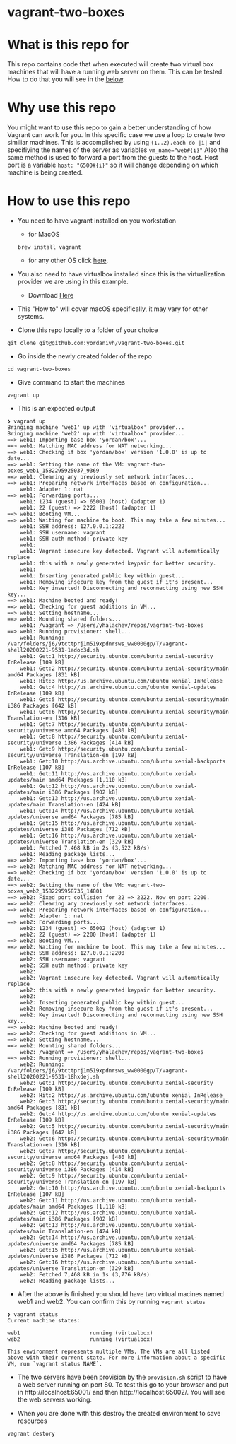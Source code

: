 # vagrant-two-boxes

# What is this repo for

This repo contains code that when executed will create two virtual box machines that will have a running web server on them. This can be tested. How to do that you will see in the [below](#how-to-use-this-repo).


# Why use this repo

You might want to use this repo to gain a better understanding of how Vagrant can work for you. 
In this specific case we use a loop to create two similiar machines. 
This is accomplished by using `(1..2).each do |i|` and specifiying the names of the server as variables `vm_name="web#{i}"`
Also the same method is used to forward a port from the guests to the host. Host port is a variable `host: "6500#{i}"` so it will change depending on which machine is being created.

# How to use this repo

* You need to have vagrant installed on you workstation
   *  for MacOS
   
    ```
    brew install vagrant
    ```
  
   *  for any other OS click [here](https://www.vagrantup.com/downloads.html).

* You also need to have virtualbox installed since this is the virtualization provider we are using in this example.

   * Download [Here](https://www.virtualbox.org/wiki/Downloads)
  
* This "How to" will cover macOS specifically, it may vary for other systems.

* Clone this repo locally to a folder of your choice
```
git clone git@github.com:yordanivh/vagrant-two-boxes.git
```
* Go inside the newly created folder of the repo

```
cd vagrant-two-boxes
```
* Give command to start the machines

```
vagrant up
```
* This is an expected output

```
❯ vagrant up
Bringing machine 'web1' up with 'virtualbox' provider...
Bringing machine 'web2' up with 'virtualbox' provider...
==> web1: Importing base box 'yordan/box'...
==> web1: Matching MAC address for NAT networking...
==> web1: Checking if box 'yordan/box' version '1.0.0' is up to date...
==> web1: Setting the name of the VM: vagrant-two-boxes_web1_1582295925037_9369
==> web1: Clearing any previously set network interfaces...
==> web1: Preparing network interfaces based on configuration...
    web1: Adapter 1: nat
==> web1: Forwarding ports...
    web1: 1234 (guest) => 65001 (host) (adapter 1)
    web1: 22 (guest) => 2222 (host) (adapter 1)
==> web1: Booting VM...
==> web1: Waiting for machine to boot. This may take a few minutes...
    web1: SSH address: 127.0.0.1:2222
    web1: SSH username: vagrant
    web1: SSH auth method: private key
    web1: 
    web1: Vagrant insecure key detected. Vagrant will automatically replace
    web1: this with a newly generated keypair for better security.
    web1: 
    web1: Inserting generated public key within guest...
    web1: Removing insecure key from the guest if it's present...
    web1: Key inserted! Disconnecting and reconnecting using new SSH key...
==> web1: Machine booted and ready!
==> web1: Checking for guest additions in VM...
==> web1: Setting hostname...
==> web1: Mounting shared folders...
    web1: /vagrant => /Users/yhalachev/repos/vagrant-two-boxes
==> web1: Running provisioner: shell...
    web1: Running: /var/folders/j6/9tcttprj1m519xpdnrsws_ww0000gp/T/vagrant-shell20200221-9531-1adoc3d.sh
    web1: Get:1 http://security.ubuntu.com/ubuntu xenial-security InRelease [109 kB]
    web1: Get:2 http://security.ubuntu.com/ubuntu xenial-security/main amd64 Packages [831 kB]
    web1: Hit:3 http://us.archive.ubuntu.com/ubuntu xenial InRelease
    web1: Get:4 http://us.archive.ubuntu.com/ubuntu xenial-updates InRelease [109 kB]
    web1: Get:5 http://security.ubuntu.com/ubuntu xenial-security/main i386 Packages [642 kB]
    web1: Get:6 http://security.ubuntu.com/ubuntu xenial-security/main Translation-en [316 kB]
    web1: Get:7 http://security.ubuntu.com/ubuntu xenial-security/universe amd64 Packages [480 kB]
    web1: Get:8 http://security.ubuntu.com/ubuntu xenial-security/universe i386 Packages [414 kB]
    web1: Get:9 http://security.ubuntu.com/ubuntu xenial-security/universe Translation-en [197 kB]
    web1: Get:10 http://us.archive.ubuntu.com/ubuntu xenial-backports InRelease [107 kB]
    web1: Get:11 http://us.archive.ubuntu.com/ubuntu xenial-updates/main amd64 Packages [1,110 kB]
    web1: Get:12 http://us.archive.ubuntu.com/ubuntu xenial-updates/main i386 Packages [902 kB]
    web1: Get:13 http://us.archive.ubuntu.com/ubuntu xenial-updates/main Translation-en [424 kB]
    web1: Get:14 http://us.archive.ubuntu.com/ubuntu xenial-updates/universe amd64 Packages [785 kB]
    web1: Get:15 http://us.archive.ubuntu.com/ubuntu xenial-updates/universe i386 Packages [712 kB]
    web1: Get:16 http://us.archive.ubuntu.com/ubuntu xenial-updates/universe Translation-en [329 kB]
    web1: Fetched 7,468 kB in 2s (3,522 kB/s)
    web1: Reading package lists...
==> web2: Importing base box 'yordan/box'...
==> web2: Matching MAC address for NAT networking...
==> web2: Checking if box 'yordan/box' version '1.0.0' is up to date...
==> web2: Setting the name of the VM: vagrant-two-boxes_web2_1582295958735_14801
==> web2: Fixed port collision for 22 => 2222. Now on port 2200.
==> web2: Clearing any previously set network interfaces...
==> web2: Preparing network interfaces based on configuration...
    web2: Adapter 1: nat
==> web2: Forwarding ports...
    web2: 1234 (guest) => 65002 (host) (adapter 1)
    web2: 22 (guest) => 2200 (host) (adapter 1)
==> web2: Booting VM...
==> web2: Waiting for machine to boot. This may take a few minutes...
    web2: SSH address: 127.0.0.1:2200
    web2: SSH username: vagrant
    web2: SSH auth method: private key
    web2: 
    web2: Vagrant insecure key detected. Vagrant will automatically replace
    web2: this with a newly generated keypair for better security.
    web2: 
    web2: Inserting generated public key within guest...
    web2: Removing insecure key from the guest if it's present...
    web2: Key inserted! Disconnecting and reconnecting using new SSH key...
==> web2: Machine booted and ready!
==> web2: Checking for guest additions in VM...
==> web2: Setting hostname...
==> web2: Mounting shared folders...
    web2: /vagrant => /Users/yhalachev/repos/vagrant-two-boxes
==> web2: Running provisioner: shell...
    web2: Running: /var/folders/j6/9tcttprj1m519xpdnrsws_ww0000gp/T/vagrant-shell20200221-9531-18hxdej.sh
    web2: Get:1 http://security.ubuntu.com/ubuntu xenial-security InRelease [109 kB]
    web2: Hit:2 http://us.archive.ubuntu.com/ubuntu xenial InRelease
    web2: Get:3 http://security.ubuntu.com/ubuntu xenial-security/main amd64 Packages [831 kB]
    web2: Get:4 http://us.archive.ubuntu.com/ubuntu xenial-updates InRelease [109 kB]
    web2: Get:5 http://security.ubuntu.com/ubuntu xenial-security/main i386 Packages [642 kB]
    web2: Get:6 http://security.ubuntu.com/ubuntu xenial-security/main Translation-en [316 kB]
    web2: Get:7 http://security.ubuntu.com/ubuntu xenial-security/universe amd64 Packages [480 kB]
    web2: Get:8 http://security.ubuntu.com/ubuntu xenial-security/universe i386 Packages [414 kB]
    web2: Get:9 http://security.ubuntu.com/ubuntu xenial-security/universe Translation-en [197 kB]
    web2: Get:10 http://us.archive.ubuntu.com/ubuntu xenial-backports InRelease [107 kB]
    web2: Get:11 http://us.archive.ubuntu.com/ubuntu xenial-updates/main amd64 Packages [1,110 kB]
    web2: Get:12 http://us.archive.ubuntu.com/ubuntu xenial-updates/main i386 Packages [902 kB]
    web2: Get:13 http://us.archive.ubuntu.com/ubuntu xenial-updates/main Translation-en [424 kB]
    web2: Get:14 http://us.archive.ubuntu.com/ubuntu xenial-updates/universe amd64 Packages [785 kB]
    web2: Get:15 http://us.archive.ubuntu.com/ubuntu xenial-updates/universe i386 Packages [712 kB]
    web2: Get:16 http://us.archive.ubuntu.com/ubuntu xenial-updates/universe Translation-en [329 kB]
    web2: Fetched 7,468 kB in 1s (3,776 kB/s)
    web2: Reading package lists...
```

* After the above is finished you should have two virtual macines named web1 and web2. You can confirm this by running `vagrant status`

```
❯ vagrant status
Current machine states:

web1                      running (virtualbox)
web2                      running (virtualbox)

This environment represents multiple VMs. The VMs are all listed
above with their current state. For more information about a specific
VM, run `vagrant status NAME`.
```

* The two servers have been provision by the `provision.sh` script to have a web server running on port 80.
To test this go to your browser and put in http://localhost:65001/ and then http://localhost:65002/.
You will see the web servers working.

* When you are done with this destroy the created environment to save resources

```
vagrant destory
```

